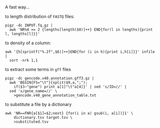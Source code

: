 A fast way...

to length distribution of `FASTQ` files:

```shell
pigz -dc INPUT.fq.gz |
  awk 'NR%4 == 2 {lengths[length($0)]++} END{for(l in lengths){print l, lengths[l]}}'

```

to density of a column:

```shell
awk '{h[sprintf("%.2f",$6)]++}END{for (i in h){print i,h[i]}}' infile |
  sort -nrk 1,1

```

to extract some terms in `gff` files

```shell
pigz -dc gencode.v40.annotation.gff3.gz |
  awk 'BEGIN{FS="\t"}{split($9,a,";");
    if($3~"gene") print a[1]"\t"a[4]}' | sed 's/ID=//' |
  sed 's/gene_name=//' \
    >gencode.v40_gene_annotation_table.txt
```

to substitute a file by a dictionary

```shell
awk 'NR==FNR{a[$1]=$2;next} {for(i in a) gsub(i, a[i])}1' \
	dictionary.tsv target.tsv \
	>substituted.tsv
```
